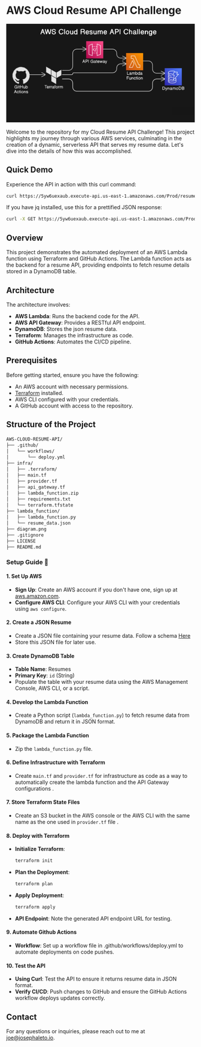 # AWS Cloud Resume API Challenge

![AWS Cloud Resume API Challenge Architecture](https://raw.githubusercontent.com/serversorcerer/Cloud-Resume-API-Challenge/main/diagram.png)

Welcome to the repository for my Cloud Resume API Challenge! This project highlights my journey through various AWS services, culminating in the creation of a dynamic, serverless API that serves my resume data. Let's dive into the details of how this was accomplished.

## Quick Demo

Experience the API in action with this curl command:

```sh
curl https://5yw6uexaub.execute-api.us-east-1.amazonaws.com/Prod/resume
```

If you have jq installed, use this for a prettified JSON response:

```sh
curl -X GET https://5yw6uexaub.execute-api.us-east-1.amazonaws.com/Prod/resume | jq .
```

## Overview

This project demonstrates the automated deployment of an AWS Lambda function using Terraform and GitHub Actions. The Lambda function acts as the backend for a resume API, providing endpoints to fetch resume details stored in a DynamoDB table.

## Architecture

The architecture involves:

- **AWS Lambda**: Runs the backend code for the API.
- **AWS API Gateway**: Provides a RESTful API endpoint.
- **DynamoDB**: Stores the json resume data.
- **Terraform**: Manages the infrastructure as code.
- **GitHub Actions**: Automates the CI/CD pipeline.

## Prerequisites

Before getting started, ensure you have the following:

- An AWS account with necessary permissions.
- [Terraform](https://www.terraform.io/downloads.html) installed.
- AWS CLI configured with your credentials.
- A GitHub account with access to the repository.

## Structure of the Project

```plaintext
AWS-CLOUD-RESUME-API/
├── .github/
│   └── workflows/
│       └── deploy.yml
├── infra/
│   ├── .terraform/
│   ├── main.tf
│   ├── provider.tf
│   ├── api_gateway.tf
│   ├── lambda_function.zip
│   ├── requirements.txt
│   └── terraform.tfstate
├── lambda_function/
│   ├── lambda_function.py
│   └── resume_data.json
├── diagram.png
├── .gitignore
├── LICENSE
├── README.md
```

### Setup Guide 🚀

#### 1. Set Up AWS

- **Sign Up**: Create an AWS account if you don't have one, sign up at [aws.amazon.com](https://aws.amazon.com/).
- **Configure AWS CLI**: Configure your AWS CLI with your credentials using `aws configure`.

#### 2. Create a JSON Resume

- Create a JSON file containing your resume data. Follow a schema [Here](https://jsonresume.org/schema)
- Store this JSON file for later use.

#### 3. Create DynamoDB Table

- **Table Name**: Resumes
- **Primary Key**: `id` (String)
- Populate the table with your resume data using the AWS Management Console, AWS CLI, or a script.

#### 4. Develop the Lambda Function

- Create a Python script (`lambda_function.py`) to fetch resume data from DynamoDB and return it in JSON format.

#### 5. Package the Lambda Function

- Zip the `lambda_function.py` file.

#### 6. Define Infrastructure with Terraform

- Create `main.tf` and `provider.tf` for infrastructure as code as a way to automatically create the lambda function and the API Gateway configurations .

#### 7. Store Terraform State Files

- Create an S3 bucket in the AWS console or the AWS CLI with the same name as the one used in `provider.tf` file .

#### 8. Deploy with Terraform

- **Initialize Terraform**:
  ```sh
  terraform init
  ```
- **Plan the Deployment**:
  ```sh
  terraform plan
  ```
- **Apply Deployment**:
  ```sh
  terraform apply
  ```
- **API Endpoint**: Note the generated API endpoint URL for testing.

#### 9. Automate Github Actions

- **Workflow**: Set up a workflow file in .github/workflows/deploy.yml to automate deployments on code pushes.

#### 10. Test the API

- **Using Curl**: Test the API to ensure it returns resume data in JSON format.
- **Verify CI/CD**: Push changes to GitHub and ensure the GitHub Actions workflow deploys updates correctly.

## Contact

For any questions or inquiries, please reach out to me at joe@josephaleto.io.

